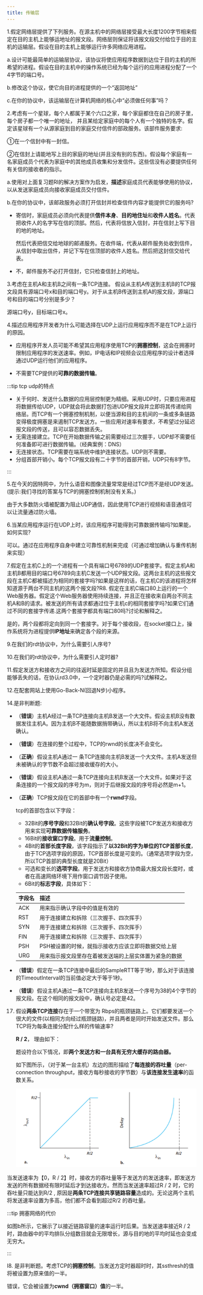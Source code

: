 ```yaml
---
title: 传输层
---
```


1.假定网络层提供了下列服务。在源主机中的网络层接受最大长度1200字节相来假定在目的主机上能够运地址的报文段。网络层则保证将该报文段交付给位于目的主机的运输层。假设在目的主机上能够运行许多网络应用进程。

a.设计可能最简单的运输层协议，该协议将使应用程序数据到达位于目的主机的所希望的进程。假设在目的主机中的操作系统已经为每个运行的应用进程分配了一个4字节的端口号。

b.修改这个协议，使它向目的进程提供的一个“返回地址”

c.在你的协议中，该运输层在计算机网络的核心中“必须做任何事”吗？





2.考虑有一个星球，每个人都属于某个六口之家，每个家庭都住在自己的房子里，每个房子都一个唯一的地址， 并且某给定家庭中的每个人有一个独特的名字。假定该星球有一个从源家庭到目的家庭交付信件的部政服务。该部件服务要求:

 ①在一个信封中有一封信。

 ②在信封上请能地写上目的家庭的地址(并且没有别的东西)。假设每个家庭有一名家庭成员个代表为家庭中的其他成员收集和分发信件。这些信没有必要提供任何有关信的接收者的指示。

a.使用对上面复习题RI的解决方案作为启发，**描述**家庭成员代表能够使用的协议，以从发送家庭成员向接收家庭成员交付信件。

b.在你的协议中，该邮政服务必须打开信封并检查信件内容才能提供它的服务吗?

- 寄信时，家庭成员必须向代表提供**信件本身**、**目的地住址**和**收件人姓名**。代表把收件人的名字写在信的顶部。然后，代表将信放入信封，并在信封上写下目的地的地址。

  然后代表把信交给地球的邮递服务。在收件端，代表从邮件服务处收到信件，从信封中取出信件，并记下写在信顶部的收件人姓名。然后把这封信交给代表。

- 不，邮件服务不必打开信封，它只检查信封上的地址。





3.考虑在主机A和主机B之间有一条TCP连接。 假设从主机A传送到主机B的TCP报文段具有源端口号x和目的端口号y。对于从主机B传送到主机A的报文段，源端口号和目的端口号分别是多少？

源端口号y，目标端口号x。



4.描述应用程序开发者为什么可能选择在UDP上运行应用程序而不是在TCP上运行的原因。

- 应用程序开发人员可能不希望其应用程序使用TCP的**拥塞控制**，这会在拥塞时限制应用程序的发送速率。例如，IP电话和IP视频会议应用程序的设计者选择通过UDP运行他们的应用程序。

- 不需要TCP提供的**可靠的数据传输**。

:::tip tcp udp的特点

- 关于何时、发送什么数据的应用层控制更为精细。采用UDP时，只要应用进程将数据传给UDP，UDP就会将此数据打包进UDP报文段并立即将其传递给网络层。而TCP有一个拥塞控制机制，以便当源和目的主机间的一条或多条链路变得极度拥塞是来遏制TCP发送方。一些应用对速率有要求，不希望过分延迟报文段的传送，且可以容忍数据丢失。
- 无需连接建立。TCP在开始数据传输之前需要经过三次握手，UDP却不需要任何准备即可进行数据传输。（经典案例：DNS）
- 无连接状态。TCP需要在端系统中维护连接状态。UDP则不需要。
- 分组首部开销小。每个TCP报文段有二十字节的首部开销，UDP只有8字节。

:::





5.在今天的因特网中，为什么语音和图像流量常常是经过TCP而不是经UDP发送。(提示:我们寻找的答案与TCP的拥塞控制机制没有关系。)

由于大多数防火墙被配置为阻止UDP通信，因此使用TCP进行视频和语音通信可以让流量通过防火墙。





6.当某应用程序运行在UDP上时，该应用程序可能得到可靠数据传输吗?如果能，如何实现?

可以。通过在应用程序自身中建立可靠性机制来完成（可通过增加确认与重传机制来实现）





7.假定在主机C上的一个进程有一个具有端口号6789的UDP套接字。假定主机A和主机B都用目的端口号6789向主机C发送一个UDP报文段。这两台主机的这些报文段在主机C都被描述为相同的套接字吗?如果是这样的话，在主机C的该进程将怎样知道源于两台不同主机的这两个报文段?R8. 假定在主机C端口80上运行的一个Web服务器。假定这个Web服务器使用持续连接，并且正在接收来自两台不同主机A和B的请求。被发送的所有请求都通过位于主机c的相同套接字吗?如果它们通过不同的套接字传递.这两个套接字都具有端口80吗?讨论和解释之。



是的，两个段都将定向到同一个套接字。对于每个接收段，在socket接口上，操作系统将为进程提供**IP地址**来确定各个段的来源。





9.在我们的rdt协议中，为什么需要引人序号?

10.在我们的rdt协议中，为什么需要引人定时器?

11.假定发送方和接收方之间的往返时延是固定的并且且为发送方所知。假设分组能够丢失的话，在协认rd3.0中，一个定时器仍是必需的吗?试解释之。

12.在配套网站上使用Go-Back-N(回退N步)小程序。



14.是非判断题:

- （**错误**）主机A经过一条TCP连接向主机B发送一个大文件。假设主机B没有数据发往主机A。因为主机B不能随数据捎带确认，所以主机B将不向主机A发送确认。
- （**错误**）在连接的整个过程中，TCP的rwnd的长度决不会变化。
- （**正确**）假设主机A通过一 条TCP连接向主机B发送一个大文件。主机A发送但未被确认的字节数不会超过接收缓存的大小。
- （**错误**）假设主机A通过一条TCP连接向主机B发送一个大文件。如果对于这条连接的一个报文段的序号为m，则对于后继报文段的序号将必然是m+1。



- （**正确**）TCP报文段在它的首部中有一个**rwnd**字段。

  tcp的首部包含以下字段：

  - 32Bit的**序号字段**和32Bit的**确认号字段**。这些字段被TCP发送方和接收方用来实现**可靠数据传输服务**。
  - 16Bit的**接收窗口字段**。用于**流量控制**。
  - 4Bit的**首部长度字段**，该字段指示了**以32Bit的字为单位的TCP首部长度**，由于TCP选项字段的原因，TCP首部长度是可变的。（通常选项字段为空，所以TCP首部的典型长度就是20Bit）
  - 可选和变长的**选项字段**。用于发送方和接收方协商最大报文段长度时，或者在高速网络环境下用作窗口调节因子使用。
  - 6Bit的**标志字段**，具体如下：

  | 字段名 | 描述                                                   |
  | ------ | ------------------------------------------------------ |
  | ACK    | 用来指示确认字段中的值是有效的                         |
  | RST    | 用于连接建立和拆除（三次握手、四次挥手）               |
  | SYN    | 用于连接建立和拆除（三次握手、四次挥手）               |
  | FIN    | 用于连接建立和拆除（三次握手、四次挥手）               |
  | PSH    | PSH被设置的时候，就指示接收方应该立即将数据交给上层    |
  | URG    | 用来指示报文段里存在着被发送端的上层实体置为紧急的数据 |
  



- （**错误**）假定在一条TCP连接中最后的SampleRTT等于1秒，那么对于该连接的TimeoutInterval的当前值必定大于等于1秒。
- （**错误**）假设主机A通过一条TCP连接向主机B发送一个序号为38的4个字节的报文段。在这个相同的报文段中，确认号必定是42。

17. 假设**两条TCP连接**存在于一个带宽为 Rbps的瓶颈链路上。它们都要发送一个很大的文件(以相同方向经过瓶颈链路)，并且两者是同时开始发送文件。那么TCP将为每条连接分配什么样的传输速率?

    **R / 2**， 理由如下：

    题设符合以下情况，即**两个发送方和一台具有无穷大缓存的路由器。**

    如下图所示，（对于某一台主机）左边的图形描绘了**每连接的吞吐量**（per-connection throughput，接收方每秒接收的字节数）与**该连接发生速率**的函数关系。

    ![image-20201009115811371](../static/img/1.png)

当发送速率为【0，R / 2】时，接收方的吞吐量等于发送方的发送速率，即发送方发送的所有数据经有限时延后才到达接收方。然而当发送速率超过R / 2 时，它的吞吐量只能达到R/2 , 原因是**两条TCP连接共享链路容量**造成的。无论这两个主机将发送速率设置为多高，他们都不会看到超过R/2 的吞吐量。

:::tip 拥塞网络的代价

如图b所示，它展示了以接近链路容量的速率运行时后果。当发送速率接近R / 2 时，路由器中的平均排队分组数目就会无限增长，源与目的地的平均时延也会变成无穷大。

:::

I8. 是非判断题。考虑TCP的**拥塞控制**。当发送方定时器超时时，其ssthresh的值将被设置为原来值的一半。

错误，它会被设置为**cwnd（拥塞窗口）值**的一半。